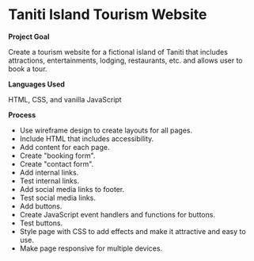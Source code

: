 # Taniti Island Tourism Website

<b>Project Goal</b>

Create a tourism website for a fictional island of Taniti that includes attractions, entertainments, lodging, restaurants, etc. and allows user to book a tour.

<b>Languages Used</b>

HTML, CSS, and vanilla JavaScript

<b>Process</b>

- Use wireframe design to create layouts for all pages.
- Include HTML that includes accessibility.
- Add content for each page.
- Create "booking form".
- Create "contact form".
- Add internal links.
- Test internal links.
- Add social media links to footer.
- Test social media links.
- Add buttons.
- Create JavaScript event handlers and functions for buttons.
- Test buttons.
- Style page with CSS to add effects and make it attractive and easy to use.
- Make page responsive for multiple devices.